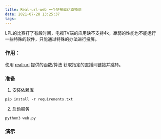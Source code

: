 ```yaml
---
title: Real-url-web 一个链接直达直播间
date: 2021-07-28 13:25:37
tags:
---
```


LPL的比赛打了有段时间，电视TV端的应用缺不支持4k，羸弱的性能也不能运行一些特殊的软件，只能通过特殊的办法进行投屏。

### 作用：

使用 [real-url](https://github.com/wbt5/real-url) 提供的函数/算法 获取指定的直播间链接并跳转。

### 准备

1. 安装依赖库

```shell
pip install -r requirements.txt
```

2. 启动服务

```shell
python3 web.py
```

### 演示

